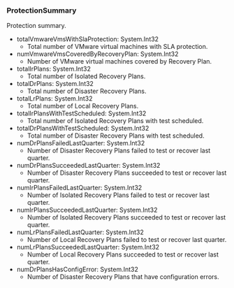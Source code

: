### ProtectionSummary
Protection summary.

- totalVmwareVmsWithSlaProtection: System.Int32
  - Total number of VMware virtual machines with SLA protection.
- numVmwareVmsCoveredByRecoveryPlan: System.Int32
  - Number of VMware virtual machines covered by Recovery Plan.
- totalIrPlans: System.Int32
  - Total number of Isolated Recovery Plans.
- totalDrPlans: System.Int32
  - Total number of Disaster Recovery Plans.
- totalLrPlans: System.Int32
  - Total number of Local Recovery Plans.
- totalIrPlansWithTestScheduled: System.Int32
  - Total number of Isolated Recovery Plans with test scheduled.
- totalDrPlansWithTestScheduled: System.Int32
  - Total number of Disaster Recovery Plans with test scheduled.
- numDrPlansFailedLastQuarter: System.Int32
  - Number of Disaster Recovery Plans failed to test or recover last quarter.
- numDrPlansSucceededLastQuarter: System.Int32
  - Number of Disaster Recovery Plans succeeded to test or recover last quarter.
- numIrPlansFailedLastQuarter: System.Int32
  - Number of Isolated Recovery Plans failed to test or recover last quarter.
- numIrPlansSucceededLastQuarter: System.Int32
  - Number of Isolated Recovery Plans succeeded to test or recover last quarter.
- numLrPlansFailedLastQuarter: System.Int32
  - Number of Local Recovery Plans failed to test or recover last quarter.
- numLrPlansSucceededLastQuarter: System.Int32
  - Number of Local Recovery Plans succeeded to test or recover last quarter.
- numDrPlansHasConfigError: System.Int32
  - Number of Disaster Recovery Plans that have configuration errors.
